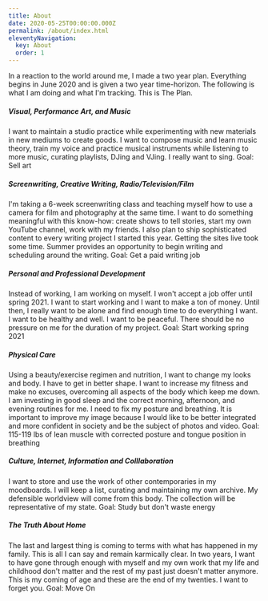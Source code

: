 ```yaml
---
title: About
date: 2020-05-25T00:00:00.000Z
permalink: /about/index.html
eleventyNavigation:
  key: About
  order: 1
---
```


In a reaction to the world around me, I made a two year plan. Everything begins in June 2020 and is given a two year time-horizon. The following is what I am doing and what I'm tracking. This is The Plan.

##### Visual, Performance Art, and Music

I want to maintain a studio practice while experimenting with new materials in new mediums to create goods. I want to compose music and learn music theory, train my voice and practice musical instruments while listening to more music, curating playlists, DJing and VJing. I really want to sing.
Goal: Sell art

##### Screenwriting, Creative Writing, Radio/Television/Film

I'm taking a 6-week screenwriting class and teaching myself how to use a camera for film and photography at the same time. I want to do something meaningful with this know-how: create shows to tell stories, start my own YouTube channel, work with my friends. I also plan to ship sophisticated content to every writing project I started this year. Getting the sites live took some time. Summer provides an opportunity to begin writing and scheduling around the writing.
Goal: Get a paid writing job

##### Personal and Professional Development

Instead of working, I am working on myself. I won't accept a job offer until spring 2021. I want to start working and I want to make a ton of money. Until then, I really want to be alone and find enough time to do everything I want. I want to be healthy and well. I want to be peaceful. There should be no pressure on me for the duration of my project.
Goal: Start working spring 2021

##### Physical Care

Using a beauty/exercise regimen and nutrition, I want to change my looks and body. I have to get in better shape. I want to increase my fitness and make no excuses, overcoming all aspects of the body which keep me down. I am investing in good sleep and the correct morning, afternoon, and evening routines for me. I need to fix my posture and breathing. It is important to improve my image because I would like to be better integrated and more confident in society and be the subject of photos and video.
Goal: 115-119 lbs of lean muscle with corrected posture and tongue position in breathing

##### Culture, Internet, Information and Colllaboration

I want to store and use the work of other contemporaries in my moodboards. I will keep a list, curating and maintaining my own archive. My defensible worldview will come from this body. The collection will be representative of my state.
Goal: Study but don't waste energy

##### The Truth About Home

The last and largest thing is coming to terms with what has happened in my family. This is all I can say and remain karmically clear. In two years, I want to have gone through enough with myself and my own work that my life and childhood don't matter and the rest of my past just doesn't matter anymore. This is my coming of age and these are the end of my twenties. I want to forget you.
Goal: Move On

